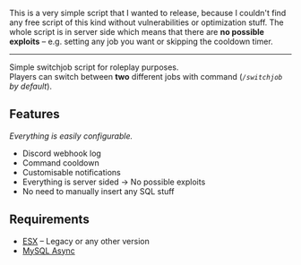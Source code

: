 This is a very simple script that I wanted to release, because I couldn't find any free script of this kind without vulnerabilities or optimization stuff. The whole script is in server side which means that there are **no possible exploits** – e.g. setting any job you want or skipping the cooldown timer.

---

Simple switchjob script for roleplay purposes.\
Players can switch between **two** different jobs with command (_`/switchjob` by default_).

## Features
_Everything is easily configurable._
- Discord webhook log
- Command cooldown
- Customisable notifications
- Everything is server sided → No possible exploits
- No need to manually insert any SQL stuff

## Requirements
- [ESX](https://github.com/esx-framework/esx-legacy) – Legacy or any other version
- [MySQL Async](https://github.com/brouznouf/fivem-mysql-async)